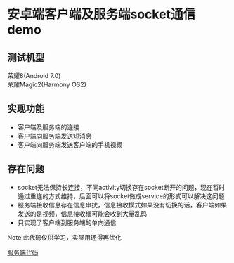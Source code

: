 # 安卓端客户端及服务端socket通信demo
## 测试机型
荣耀8(Android 7.0)  
荣耀Magic2(Harmony OS2)

## 实现功能
* 客户端及服务端的连接
* 客户端向服务端发送短消息
* 客户端向服务端发送客户端的手机视频

## 存在问题
* socket无法保持长连接，不同activity切换存在socket断开的问题，现在暂时通过重连的方式维持，后面可以将socket做成service的形式可以解决这问题
* 服务端接收信息存在信息串扰，信息接收模式如果没有切换的话，客户端如果发送的是视频，信息接收框可能会收到大量乱码
* 只实现了客户端到服务端的单向通信

Note:此代码仅供学习，实际用还得再优化

[服务端代码]()
